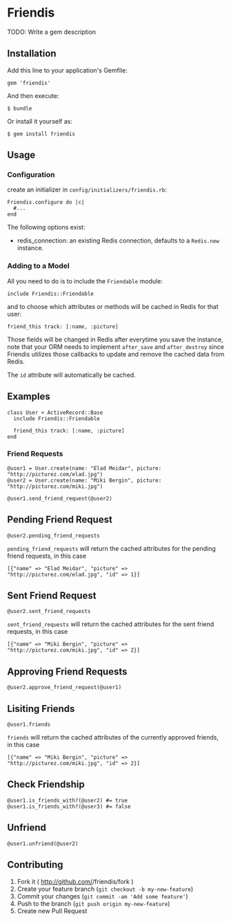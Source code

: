# Friendis

TODO: Write a gem description

## Installation

Add this line to your application's Gemfile:

    gem 'friendis'

And then execute:

    $ bundle

Or install it yourself as:

    $ gem install friendis

## Usage

### Configuration

create an initializer in `config/initializers/friendis.rb`:

    Friendis.configure do |c|
      #...
    end

The following options exist:

* redis_connection: an existing Redis connection, defaults to a `Redis.new` instance.

### Adding to a Model

All you need to do is to include the `Friendable` module:

    include Friendis::Friendable

and to choose which attributes or methods will be cached in Redis for that user:

    friend_this track: [:name, :picture]

Those fields will be changed in Redis after everytime you save the instance, note that
your ORM needs to implement `after_save` and `after_destroy` since Friendis utilizes those callbacks to update and remove
the cached data from Redis.

The `id` attribute will automatically be cached.


## Examples
    
    class User < ActiveRecord::Base
      include Friendis::Friendable

      friend_this track: [:name, :picture]
    end 

### Friend Requests

    @user1 = User.create(name: "Elad Meidar", picture: "http://picturez.com/elad.jpg")
    @user2 = User.create(name: "Miki Bergin", picture: "http://picturez.com/miki.jpg")

    @user1.send_friend_request(@user2)

## Pending Friend Request

    @user2.pending_friend_requests

`pending_friend_requests` will return the cached attributes for the pending friend requests, in this case

    [{"name" => "Elad Meidar", "picture" => "http://picturez.com/elad.jpg", "id" => 1}]

## Sent Friend Request

    @user2.sent_friend_requests

`sent_friend_requests` will return the cached attributes for the sent friend requests, in this case

    [{"name" => "Miki Bergin", "picture" => "http://picturez.com/miki.jpg", "id" => 2}]

## Approving Friend Requests

    @user2.approve_friend_request(@user1)

## Lisiting Friends
    
    @user1.friends

`friends` will return the cached attributes of the currently approved friends, in this case

    [{"name" => "Miki Bergin", "picture" => "http://picturez.com/miki.jpg", "id" => 2}] 


## Check Friendship

    @user1.is_friends_with?(@user2) #= true
    @user1.is_friends_with?(@user3) #= false

## Unfriend

    @user1.unfriend(@user2)


## Contributing

1. Fork it ( http://github.com/<my-github-username>/friendis/fork )
2. Create your feature branch (`git checkout -b my-new-feature`)
3. Commit your changes (`git commit -am 'Add some feature'`)
4. Push to the branch (`git push origin my-new-feature`)
5. Create new Pull Request
